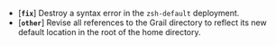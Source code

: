 * [**`fix`**] Destroy a syntax error in the `zsh-default` deployment.
* [**`other`**] Revise all references to the Grail directory to reflect its new default location in the root of the home directory.